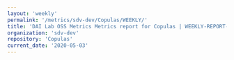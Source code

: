 ```yaml
---
layout: 'weekly'
permalink: '/metrics/sdv-dev/Copulas/WEEKLY/'
title: 'DAI Lab OSS Metrics Metrics report for Copulas | WEEKLY-REPORT-2020-05-03'
organization: 'sdv-dev'
repository: 'Copulas'
current_date: '2020-05-03'
---
```

